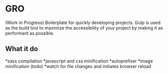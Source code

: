 # GRO
(Work in Progress)
Boilerplate for quickly developing projects. Gulp is used as the build tool to maximize the accessibility of your project by making it as performant as possible.

## What it do
*sass compilation
*javascript and css minification
*autoprefixer
*image minification (todo)
*watch for file changes and initiates browser reload
